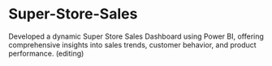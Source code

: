 # Super-Store-Sales
Developed a dynamic Super Store Sales Dashboard using Power BI, offering comprehensive insights into sales trends, customer behavior, and product performance.
(editing)
